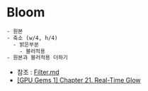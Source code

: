 # Bloom

``` txt
- 원본
- 축소 (w/4, h/4)
  - 밝은부분
    - 블러적용
- 원본과 블러적용 더하기
```

- 참조 : [Filter.md](./Filter.md)
- [[GPU Gems 1] Chapter 21. Real-Time Glow](https://developer.nvidia.com/gpugems/gpugems/part-iv-image-processing/chapter-21-real-time-glow)
